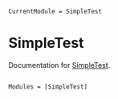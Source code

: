 ```@meta
CurrentModule = SimpleTest
```

# SimpleTest

Documentation for [SimpleTest](https://github.com/sambuddhac/SimpleTest.jl).

```@index
```

```@autodocs
Modules = [SimpleTest]
```
